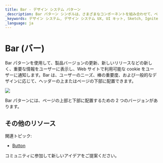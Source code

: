 ```yaml
---
title: Bar - デザイン システム パターン
_description: Bar パターン シンボルは、さまざまなコンポーネントを組み合わせて、ページの上部/下部に重要な情報または新しい情報を表示します。
_keywords: デザイン システム, デザイン システム UX, UI キット, Sketch, Ignite UI for Angular, Sketch to Angular, Angular, Angular デザイン システム, Sketch から コードをエクスポート, Angular 用のデザイン キット, Sketch HTML, Sketch to HTML, Sketch UI キット
_language: ja
---
```


# Bar (バー)

Bar パターンを使用して、製品バージョンの更新、新しいリリースなどの新しく、重要な情報をユーザーに表示し、Web サイトで利用可能な cookie をユーザーに通知します。Bar は、ユーザーのニーズ、棒の重要度、および一般的なデザインに応じて、ヘッダーの上またはページの下部に配置できます。

<img class="responsive-img" src="../images/bar.png" srcset="../images/bar@2x.png 2x" />

Bar パターンには、ページの上部と下部に配置するための 2 つのバージョンがあります。

## その他のリソース

関連トピック:

- [Button](../components/button.md)
  <div class="divider--half"></div>

コミュニティに参加して新しいアイデアをご提案ください。


